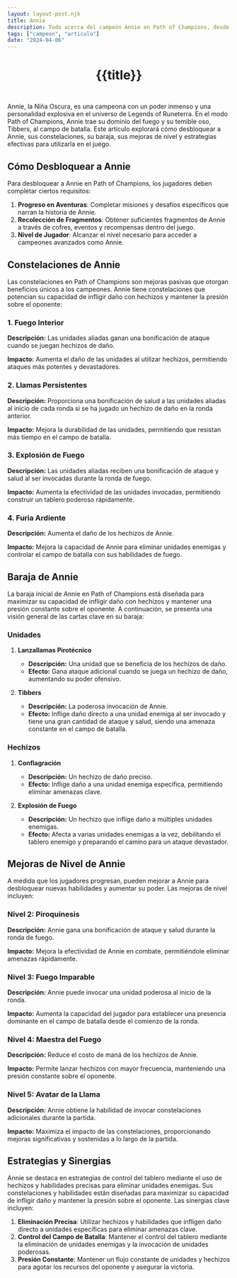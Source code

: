 ```yaml
---
layout: layout-post.njk
title: Annie
description: Todo acerca del campeón Annie en Path of Champions, desde cómo desbloquearla hasta sus habilidades, baraja, y estrategias.
tags: ["campeon", "articulo"]
date: "2024-04-06"
---
```

# <p style="text-align: center;">**{{title}}**</p>

</br>
Annie, la Niña Oscura, es una campeona con un poder inmenso y una personalidad explosiva en el universo de Legends of Runeterra. En el modo Path of Champions, Annie trae su dominio del fuego y su temible oso, Tibbers, al campo de batalla. Este artículo explorará cómo desbloquear a Annie, sus constelaciones, su baraja, sus mejoras de nivel y estrategias efectivas para utilizarla en el juego.

## Cómo Desbloquear a Annie

Para desbloquear a Annie en Path of Champions, los jugadores deben completar ciertos requisitos:

1. **Progreso en Aventuras**: Completar misiones y desafíos específicos que narran la historia de Annie.
2. **Recolección de Fragmentos**: Obtener suficientes fragmentos de Annie a través de cofres, eventos y recompensas dentro del juego.
3. **Nivel de Jugador**: Alcanzar el nivel necesario para acceder a campeones avanzados como Annie.

## Constelaciones de Annie

Las constelaciones en Path of Champions son mejoras pasivas que otorgan beneficios únicos a los campeones. Annie tiene constelaciones que potencian su capacidad de infligir daño con hechizos y mantener la presión sobre el oponente:

### 1. Fuego Interior

**Descripción:** Las unidades aliadas ganan una bonificación de ataque cuando se juegan hechizos de daño.

**Impacto:** Aumenta el daño de las unidades al utilizar hechizos, permitiendo ataques más potentes y devastadores.

### 2. Llamas Persistentes

**Descripción:** Proporciona una bonificación de salud a las unidades aliadas al inicio de cada ronda si se ha jugado un hechizo de daño en la ronda anterior.

**Impacto:** Mejora la durabilidad de las unidades, permitiendo que resistan más tiempo en el campo de batalla.

### 3. Explosión de Fuego

**Descripción:** Las unidades aliadas reciben una bonificación de ataque y salud al ser invocadas durante la ronda de fuego.

**Impacto:** Aumenta la efectividad de las unidades invocadas, permitiendo construir un tablero poderoso rápidamente.

### 4. Furia Ardiente

**Descripción:** Aumenta el daño de los hechizos de Annie.

**Impacto:** Mejora la capacidad de Annie para eliminar unidades enemigas y controlar el campo de batalla con sus habilidades de fuego.

## Baraja de Annie

La baraja inicial de Annie en Path of Champions está diseñada para maximizar su capacidad de infligir daño con hechizos y mantener una presión constante sobre el oponente. A continuación, se presenta una visión general de las cartas clave en su baraja:

### Unidades

1. **Lanzallamas Pirotécnico**
   - **Descripción:** Una unidad que se beneficia de los hechizos de daño.
   - **Efecto:** Gana ataque adicional cuando se juega un hechizo de daño, aumentando su poder ofensivo.

2. **Tibbers**
   - **Descripción:** La poderosa invocación de Annie.
   - **Efecto:** Inflige daño directo a una unidad enemiga al ser invocado y tiene una gran cantidad de ataque y salud, siendo una amenaza constante en el campo de batalla.

### Hechizos

1. **Conflagración**
   - **Descripción:** Un hechizo de daño preciso.
   - **Efecto:** Inflige daño a una unidad enemiga específica, permitiendo eliminar amenazas clave.

2. **Explosión de Fuego**
   - **Descripción:** Un hechizo que inflige daño a múltiples unidades enemigas.
   - **Efecto:** Afecta a varias unidades enemigas a la vez, debilitando el tablero enemigo y preparando el camino para un ataque devastador.

## Mejoras de Nivel de Annie

A medida que los jugadores progresan, pueden mejorar a Annie para desbloquear nuevas habilidades y aumentar su poder. Las mejoras de nivel incluyen:

### Nivel 2: Piroquinesis

**Descripción:** Annie gana una bonificación de ataque y salud durante la ronda de fuego.

**Impacto:** Mejora la efectividad de Annie en combate, permitiéndole eliminar amenazas rápidamente.

### Nivel 3: Fuego Imparable

**Descripción:** Annie puede invocar una unidad poderosa al inicio de la ronda.

**Impacto:** Aumenta la capacidad del jugador para establecer una presencia dominante en el campo de batalla desde el comienzo de la ronda.

### Nivel 4: Maestra del Fuego

**Descripción:** Reduce el costo de maná de los hechizos de Annie.

**Impacto:** Permite lanzar hechizos con mayor frecuencia, manteniendo una presión constante sobre el oponente.

### Nivel 5: Avatar de la Llama

**Descripción:** Annie obtiene la habilidad de invocar constelaciones adicionales durante la partida.

**Impacto:** Maximiza el impacto de las constelaciones, proporcionando mejoras significativas y sostenidas a lo largo de la partida.

## Estrategias y Sinergias

Annie se destaca en estrategias de control del tablero mediante el uso de hechizos y habilidades precisas para eliminar unidades enemigas. Sus constelaciones y habilidades están diseñadas para maximizar su capacidad de infligir daño y mantener la presión sobre el oponente. Las sinergias clave incluyen:

1. **Eliminación Precisa**: Utilizar hechizos y habilidades que infligen daño directo a unidades específicas para eliminar amenazas clave.
2. **Control del Campo de Batalla**: Mantener el control del tablero mediante la eliminación de unidades enemigas y la invocación de unidades poderosas.
3. **Presión Constante**: Mantener un flujo constante de unidades y hechizos para agotar los recursos del oponente y asegurar la victoria.